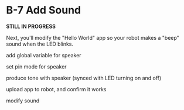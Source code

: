 # B-7 Add Sound

**STILL IN PROGRESS**

Next, you'll modify the "Hello World" app so your robot makes a "beep" sound when the LED blinks.

add global variable for speaker

set pin mode for speaker

produce tone with speaker \(synced with LED turning on and off\)

upload app to robot, and confirm it works

modify sound

